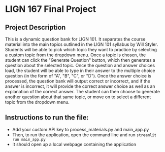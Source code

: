 # LIGN 167 Final Project
## Project Description
This is a dynamic question bank for LIGN 101. It separates the course material into the main topics outlined in the LIGN 101 syllabus by Will Styler. 
Students will be able to pick which topic they want to practice by selecting a custom topic from the dropdown menu. Once a topic is chosen, the student can
click the "Generate Question" button, which then generates a question about the selected topic. Once the question and answer choices load, the student will
be able to type in their answer to the multiple choice question (in the form of "A", "B", "C", or "D"). Once the answer choice is processed, the question
bank will output correct or incorrect, and if the answer is incorrect, it will provide the correct answer choice as well as an explanation of the correct
answer. The student can then choose to generate another question about that same topic, or move on to select a different topic from the dropdown menu.

## Instructions to run the file:
- Add your custom API key to process_materials.py and main_app.py
- Then, to run the application, open the command line and run ```streamlit run main_app.py```
- It should open up a local webpage containing the application
